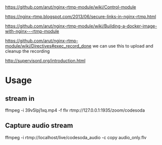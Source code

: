 https://github.com/arut/nginx-rtmp-module/wiki/Control-module

https://nginx-rtmp.blogspot.com/2013/06/secure-links-in-nginx-rtmp.html

https://github.com/arut/nginx-rtmp-module/wiki/Building-a-docker-image-with-nginx---rtmp-module

https://github.com/arut/nginx-rtmp-module/wiki/Directives#exec_record_done we can use this to upload and cleanup the recording

http://supervisord.org/introduction.html

# Usage
## stream in 
ffmpeg -i 39v5lpj1xq.mp4  -f flv rtmp://127.0.0.1:1935/zoom/codesoda

## Capture audio stream
ffmpeg -i rtmp://localhost/live/codesoda_audio -c copy audio_only.flv
